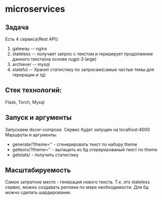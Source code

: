 # microservices
## Задача
Есть 4 сервиса(Rest API):
1) gateway  -- nginx
2) stateless -- получает запрос с текстом и герерирует продолжение данного текста(на основе rugpt-3 large)
3) archiever -- mysql
4) stateful -- Хранит статистику по запросам(самые частые темы для герерации и тд)

## Стек технологий:
Flask, Torch, Mysql

## Запуск и аргументы
Запускаем docer-compose. Сервис будет запущен на localhost:4000
Маршруты и аргументы:
* generate/?theme='' - сгенерировать текст по набору theme
* gettextx/?theme='' - вытащить из бд сгерерированый текст по theme
* getstats/ - получить статистику

## Масштабируемость
Самое затратное место - генерация нового текста. Т.к. это stateless сервис, можно создавать реплики по мере необходимости.
Для бд можно сделать шардирование.
